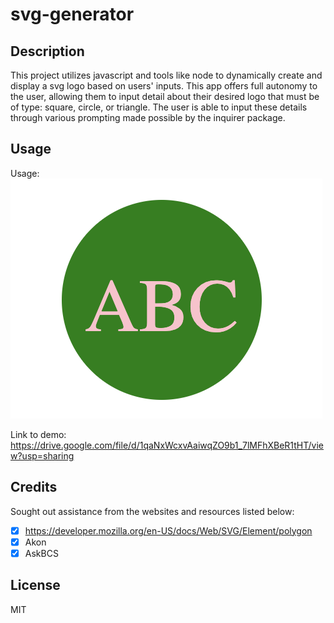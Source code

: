 # svg-generator

## Description 
This project utilizes javascript and tools like node to dynamically create and display a svg logo based on users' inputs. This app offers full autonomy to the user, allowing them to input detail about their desired logo that must be of type: square, circle, or triangle. The user is able to input these details through various prompting made possible by the inquirer package.

## Usage

Usage: 
![alt text](image.png)

Link to demo: 
https://drive.google.com/file/d/1qaNxWcxvAaiwqZO9b1_7lMFhXBeR1tHT/view?usp=sharing

## Credits 
Sought out assistance from the websites and resources listed below: 

- [x] https://developer.mozilla.org/en-US/docs/Web/SVG/Element/polygon
- [x] Akon
- [x] AskBCS

## License 
MIT
